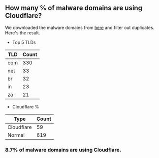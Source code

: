 ## How many % of malware domains are using Cloudflare?


We downloaded the malware domains from [here](https://urlhaus.abuse.ch) and filter out duplicates.
Here's the result.


[//]: # (start replacement)


- Top 5 TLDs

| TLD | Count |
| --- | --- |
| com | 330 |
| net | 33 |
| br | 32 |
| in | 23 |
| za | 21 |


- Cloudflare %

| Type | Count |
| --- | --- |
| Cloudflare | 59 |
| Normal | 619 |


### 8.7% of malware domains are using Cloudflare.